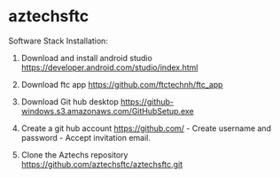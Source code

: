 # aztechsftc

Software Stack Installation:
  1. Download and install android studio
  https://developer.android.com/studio/index.html
  
  2. Download ftc app
  https://github.com/ftctechnh/ftc_app
  
  3. Download Git hub desktop
  https://github-windows.s3.amazonaws.com/GitHubSetup.exe

  4. Create a git hub account
  https://github.com/
    - Create username and password
    - Accept invitation email.

  5. Clone the Aztechs repository
  https://github.com/aztechsftc/aztechsftc.git